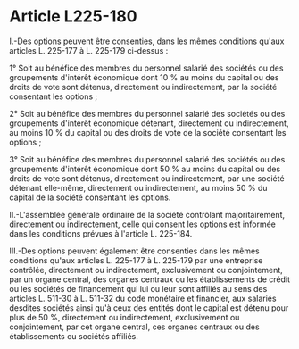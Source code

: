# Article L225-180

I.-Des options peuvent être consenties, dans les mêmes conditions qu'aux articles L. 225-177 à L. 225-179 ci-dessus :

1° Soit au bénéfice des membres du personnel salarié des sociétés ou des groupements d'intérêt économique dont 10 % au moins du capital ou des droits de vote sont détenus, directement ou indirectement, par la société consentant les options ;

2° Soit au bénéfice des membres du personnel salarié des sociétés ou des groupements d'intérêt économique détenant, directement ou indirectement, au moins 10 % du capital ou des droits de vote de la société consentant les options ;

3° Soit au bénéfice des membres du personnel salarié des sociétés ou des groupements d'intérêt économique dont 50 % au moins du capital ou des droits de vote sont détenus, directement ou indirectement, par une société détenant elle-même, directement ou indirectement, au moins 50 % du capital de la société consentant les options.

II.-L'assemblée générale ordinaire de la société contrôlant majoritairement, directement ou indirectement, celle qui consent les options est informée dans les conditions prévues à l'article L. 225-184.

III.-Des options peuvent également être consenties dans les mêmes conditions qu'aux articles L. 225-177 à L. 225-179 par une entreprise contrôlée, directement ou indirectement, exclusivement ou conjointement, par un organe central, des organes centraux ou les établissements de crédit ou les sociétés de financement qui lui ou leur sont affiliés au sens des articles L. 511-30 à L. 511-32 du code monétaire et financier, aux salariés desdites sociétés ainsi qu'à ceux des entités dont le capital est détenu pour plus de 50 %, directement ou indirectement, exclusivement ou conjointement, par cet organe central, ces organes centraux ou des établissements ou sociétés affiliés.
